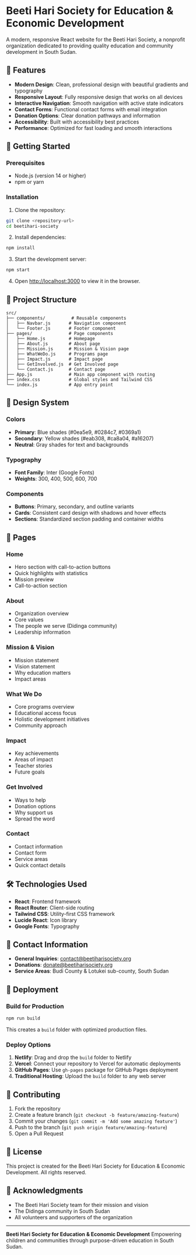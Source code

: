 # Beeti Hari Society for Education & Economic Development

A modern, responsive React website for the Beeti Hari Society, a nonprofit organization dedicated to providing quality education and community development in South Sudan.

## 🌟 Features

- **Modern Design**: Clean, professional design with beautiful gradients and typography
- **Responsive Layout**: Fully responsive design that works on all devices
- **Interactive Navigation**: Smooth navigation with active state indicators
- **Contact Forms**: Functional contact forms with email integration
- **Donation Options**: Clear donation pathways and information
- **Accessibility**: Built with accessibility best practices
- **Performance**: Optimized for fast loading and smooth interactions

## 🚀 Getting Started

### Prerequisites

- Node.js (version 14 or higher)
- npm or yarn

### Installation

1. Clone the repository:

```bash
git clone <repository-url>
cd beetihari-society
```

2. Install dependencies:

```bash
npm install
```

3. Start the development server:

```bash
npm start
```

4. Open [http://localhost:3000](http://localhost:3000) to view it in the browser.

## 📁 Project Structure

```
src/
├── components/          # Reusable components
│   ├── Navbar.js       # Navigation component
│   └── Footer.js       # Footer component
├── pages/              # Page components
│   ├── Home.js         # Homepage
│   ├── About.js        # About page
│   ├── Mission.js      # Mission & Vision page
│   ├── WhatWeDo.js     # Programs page
│   ├── Impact.js       # Impact page
│   ├── GetInvolved.js  # Get Involved page
│   └── Contact.js      # Contact page
├── App.js              # Main app component with routing
├── index.css           # Global styles and Tailwind CSS
└── index.js            # App entry point
```

## 🎨 Design System

### Colors

- **Primary**: Blue shades (#0ea5e9, #0284c7, #0369a1)
- **Secondary**: Yellow shades (#eab308, #ca8a04, #a16207)
- **Neutral**: Gray shades for text and backgrounds

### Typography

- **Font Family**: Inter (Google Fonts)
- **Weights**: 300, 400, 500, 600, 700

### Components

- **Buttons**: Primary, secondary, and outline variants
- **Cards**: Consistent card design with shadows and hover effects
- **Sections**: Standardized section padding and container widths

## 📱 Pages

### Home

- Hero section with call-to-action buttons
- Quick highlights with statistics
- Mission preview
- Call-to-action section

### About

- Organization overview
- Core values
- The people we serve (Didinga community)
- Leadership information

### Mission & Vision

- Mission statement
- Vision statement
- Why education matters
- Impact areas

### What We Do

- Core programs overview
- Educational access focus
- Holistic development initiatives
- Community approach

### Impact

- Key achievements
- Areas of impact
- Teacher stories
- Future goals

### Get Involved

- Ways to help
- Donation options
- Why support us
- Spread the word

### Contact

- Contact information
- Contact form
- Service areas
- Quick contact details

## 🛠️ Technologies Used

- **React**: Frontend framework
- **React Router**: Client-side routing
- **Tailwind CSS**: Utility-first CSS framework
- **Lucide React**: Icon library
- **Google Fonts**: Typography

## 📧 Contact Information

- **General Inquiries**: contact@beetiharisociety.org
- **Donations**: donate@beetiharisociety.org
- **Service Areas**: Budi County & Lotukei sub-county, South Sudan

## 🚀 Deployment

### Build for Production

```bash
npm run build
```

This creates a `build` folder with optimized production files.

### Deploy Options

1. **Netlify**: Drag and drop the `build` folder to Netlify
2. **Vercel**: Connect your repository to Vercel for automatic deployments
3. **GitHub Pages**: Use `gh-pages` package for GitHub Pages deployment
4. **Traditional Hosting**: Upload the `build` folder to any web server

## 🤝 Contributing

1. Fork the repository
2. Create a feature branch (`git checkout -b feature/amazing-feature`)
3. Commit your changes (`git commit -m 'Add some amazing feature'`)
4. Push to the branch (`git push origin feature/amazing-feature`)
5. Open a Pull Request

## 📄 License

This project is created for the Beeti Hari Society for Education & Economic Development. All rights reserved.

## 🙏 Acknowledgments

- The Beeti Hari Society team for their mission and vision
- The Didinga community in South Sudan
- All volunteers and supporters of the organization

---

**Beeti Hari Society for Education & Economic Development**
Empowering children and communities through purpose-driven education in South Sudan.
